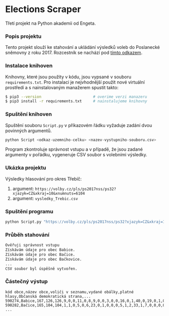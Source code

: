 #  Elections Scraper

Třetí projekt na Python akademii od Engeta.

###  Popis projektu

Tento projekt slouží ke stahování a ukládání výsledků voleb do Poslanecké sněmovny z roku 2017. Rozcestník se nachází pod [tímto odkazem](https://volby.cz/pls/ps2017nss/ps3?xjazyk=CZ).

###  Instalace knihoven

Knihovny, které jsou použity v kódu, jsou vypsané v souboru `requirements.txt`. Pro instalaci je nejvhodnější použít nové virtuální prostředí a s nainstalovaným manažerem spustit takto:

```bash
$ pip3 --version                       # overime verzi manazeru
$ pip3 install -r requirements.txt     # nainstalujeme knihovny
```

###  Spuštění knihoven

Spuštění souboru `Script.py` v příkazovém řádku vyžaduje zadání dvou povinných argumentů.

```python
python Script <odkaz-uzemniho-celku> <nazev-vystupniho-souboru.csv>
```

Program zkontroluje správnost vstupu a v případě, že jsou zadané argumenty v pořádku, vygeneruje CSV soubor s volebními výsledky.

###  Ukázka projektu

Výsledky hlasování pro okres Třebíč:
1. argument: `https://volby.cz/pls/ps2017nss/ps32?xjazyk=CZ&xkraj=10&xnumnuts=6104`
2. argument: `vysledky_Trebic.csv`

###  Spuštění programu

```bash
python Script.py "https://volby.cz/pls/ps2017nss/ps32?xjazyk=CZ&xkraj=10&xnumnuts=6104" vysledky_Trebic.csv
```

###  Průběh stahování

```bash
Ověřuji správnost vstupu
Získávám údaje pro obec Babice.
Získávám údaje pro obec Bačice.
Získávám údaje pro obec Bačkovice.
...
CSV soubor byl úspěšně vytvořen.
```

###  Částečný výstup


```csv
kód obce,název obce,voliči v seznamu,vydané obálky,platné hlasy,Občanská demokratická strana,...
590274,Babice,167,126,126,9,0,0,11,0,8,9,0,0,3,0,0,16,0,1,40,0,19,0,1,0,0,7,2
590282,Bačice,165,104,104,1,1,0,5,0,6,23,0,1,0,0,0,5,1,2,33,1,7,0,0,0,0,14,4
...
```
